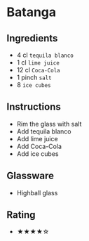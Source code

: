# Batanga

## Ingredients
- 4 cl `tequila blanco`
- 1 cl `lime juice`
- 12 cl `Coca-Cola`
- 1 pinch `salt`
- 8 `ice cubes`

## Instructions
- Rim the glass with salt
- Add tequila blanco
- Add lime juice
- Add Coca-Cola
- Add ice cubes

## Glassware
- Highball glass

## Rating
- ★★★★☆